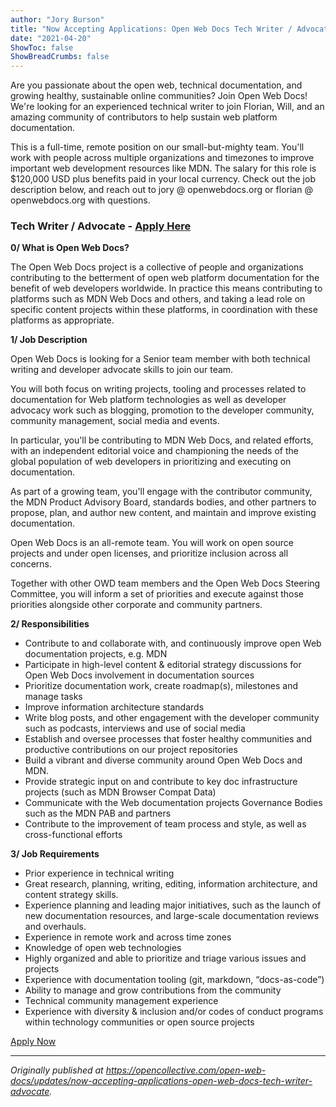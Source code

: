 ```yaml
---
author: "Jory Burson"
title: "Now Accepting Applications: Open Web Docs Tech Writer / Advocate"
date: "2021-04-20"
ShowToc: false
ShowBreadCrumbs: false
---
```


Are you passionate about the open web, technical documentation, and growing healthy, sustainable online communities? Join Open Web Docs! We're looking for an experienced technical writer to join Florian, Will, and an amazing community of contributors to help sustain web platform documentation.

This is a full-time, remote position on our small-but-mighty team. You'll work with people across multiple organizations and timezones to improve important web development resources like MDN. The salary for this role is $120,000 USD plus benefits paid in your local currency. Check out the job description below, and reach out to jory @ openwebdocs.org or florian @ openwebdocs.org with questions.

### Tech Writer / Advocate - [Apply Here](https://docs.google.com/forms/d/e/1FAIpQLSeiperW7c7kD9WwMYaKN1hBTTkAPrdHJhd5UsFEygU6gHSZ3Q/closedform)

**0/ What is Open Web Docs?**

The Open Web Docs project is a collective of people and organizations contributing to the betterment of open web platform documentation for the benefit of web developers worldwide. In practice this means contributing to platforms such as MDN Web Docs and others, and taking a lead role on specific content projects within these platforms, in coordination with these platforms as appropriate.

**1/ Job Description**

Open Web Docs is looking for a Senior team member with both technical writing and developer advocate skills to join our team.

You will both focus on writing projects, tooling and processes related to documentation for Web platform technologies as well as developer advocacy work such as blogging, promotion to the developer community, community management, social media and events.

In particular, you'll be contributing to MDN Web Docs, and related efforts, with an independent editorial voice and championing the needs of the global population of web developers in prioritizing and executing on documentation.

As part of a growing team, you'll engage with the contributor community, the MDN Product Advisory Board, standards bodies, and other partners to propose, plan, and author new content, and maintain and improve existing documentation.

Open Web Docs is an all-remote team. You will work on open source projects and under open licenses, and prioritize inclusion across all concerns.

Together with other OWD team members and the Open Web Docs Steering Committee, you will inform a set of priorities and execute against those priorities alongside other corporate and community partners.

**2/ Responsibilities**

* Contribute to and collaborate with, and continuously improve open Web documentation projects, e.g. MDN
* Participate in high-level content & editorial strategy discussions for Open Web Docs involvement in documentation sources
* Prioritize documentation work, create roadmap(s), milestones and manage tasks
* Improve information architecture standards
* Write blog posts, and other engagement with the developer community such as podcasts, interviews and use of social media
* Establish and oversee processes that foster healthy communities and productive contributions on our project repositories
* Build a vibrant and diverse community around Open Web Docs and MDN.
* Provide strategic input on and contribute to key doc infrastructure projects (such as MDN Browser Compat Data)
* Communicate with the Web documentation projects Governance Bodies such as the MDN PAB and partners
* Contribute to the improvement of team process and style, as well as cross-functional efforts

**3/ Job Requirements**

* Prior experience in technical writing
* Great research, planning, writing, editing, information architecture, and content strategy skills.
* Experience planning and leading major initiatives, such as the launch of new documentation resources, and large-scale documentation reviews and overhauls.
* Experience in remote work and across time zones
* Knowledge of open web technologies
* Highly organized and able to prioritize and triage various issues and projects
* Experience with documentation tooling (git, markdown, “docs-as-code”)
* Ability to manage and grow contributions from the community
* Technical community management experience
* Experience with diversity & inclusion and/or codes of conduct programs within technology communities or open source projects

[Apply Now](https://docs.google.com/forms/d/e/1FAIpQLSeiperW7c7kD9WwMYaKN1hBTTkAPrdHJhd5UsFEygU6gHSZ3Q/closedform)

---

_Originally published at https://opencollective.com/open-web-docs/updates/now-accepting-applications-open-web-docs-tech-writer-advocate._